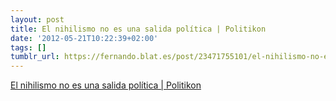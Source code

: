 ```yaml
---
layout: post
title: El nihilismo no es una salida política | Politikon
date: '2012-05-21T10:22:39+02:00'
tags: []
tumblr_url: https://fernando.blat.es/post/23471755101/el-nihilismo-no-es-una-salida-pol%C3%ADtica-politikon
---
```

[El nihilismo no es una salida política | Politikon](http://politikon.es/2012/05/19/el-nihilismo-no-es-una-salida-politica/)  
